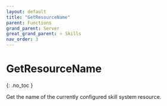 ```yaml
---
layout: default
title: "GetResourceName"
parent: Functions
grand_parent: Server
great_grand_parent: ⭐ Skills
nav_order: 3
---
```


# GetResourceName
{: .no_toc }

Get the name of the currently configured skill system resource.

#